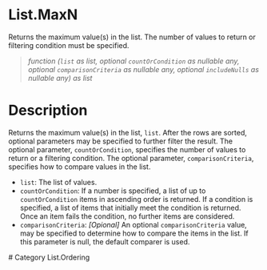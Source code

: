﻿# List.MaxN
Returns the maximum value(s) in the list. The number of values to return or filtering condition must be specified.
> _function (<code>list</code> as list, optional <code>countOrCondition</code> as nullable any, optional <code>comparisonCriteria</code> as nullable any, optional <code>includeNulls</code> as nullable any) as list_
# Description 
Returns the maximum value(s) in the list, <code>list</code>.
    After the rows are sorted, optional parameters may be specified to further filter the result. The optional parameter, <code>countOrCondition</code>, specifies the number of values to return or a filtering condition. The optional parameter, <code>comparisonCriteria</code>, specifies how to compare values in the list.
 <ul>
        <li> <code>list</code>: The list of values.</li>
        <li> <code>countOrCondition</code>:  If a number is specified, a list of up to <code>countOrCondition</code> items in ascending order is returned. If a condition is specified, a list of items that initially meet the condition is returned. Once an item fails the condition, no further items are considered.</li>
<li><code>comparisonCriteria</code>: <i>[Opional]</i> An optional <code>comparisonCriteria</code> value, may be specified to determine how to compare the items in the list. If this parameter is null, the default comparer is used. 
 </ul>
# Category 
List.Ordering
